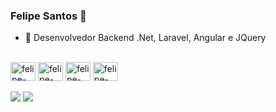 ### Felipe Santos 👋

- 🔭 Desenvolvedor Backend .Net, Laravel, Angular e JQuery

<!-- <div align="center">
 <a href="https://github.com/felipesantos22">
  <img height="150em" src="https://github-readme-stats.vercel.app/api?username=felipesantos22&show_icons=true&theme=dark&include_all_commits=true&count_private=true"/>
  <img height="150em" src="https://github-readme-stats.vercel.app/api/top-langs/?username=felipesantos22&layout=compact&langs_count=7&theme=dark"/>
</div> -->

<div style="display: inline_block"><br>   
  <img align="center" alt="felipe-CSS" height="30" width="40" src="https://cdn.jsdelivr.net/gh/devicons/devicon@latest/icons/dotnetcore/dotnetcore-original.svg">
  <img align="center" alt="felipe-CSS" height="30" width="40" img src="https://cdn.jsdelivr.net/gh/devicons/devicon@latest/icons/laravel/laravel-original.svg" > 
  <img align="center" alt="felipe-Js" height="30" width="40" src="https://cdn.jsdelivr.net/gh/devicons/devicon@latest/icons/angular/angular-original.svg">     
  <!--<img align="center" alt="felipe-Js" height="30" width="40" src="https://cdn.jsdelivr.net/gh/devicons/devicon@latest/icons/react/react-original-wordmark.svg">-->
  <!--<img align="center" alt="felipe-CSS" height="30" width="40" src="https://cdn.jsdelivr.net/gh/devicons/devicon@latest/icons/microsoftsqlserver/microsoftsqlserver-original.svg">-->  
  <img align="center" alt="felipe-Js" height="30" width="40" src="https://cdn.jsdelivr.net/gh/devicons/devicon@latest/icons/jquery/jquery-original-wordmark.svg">

</div>   
<div>  
  <br>  
 <!--<a href="https://instagram.com/felipevsantos90" target="_blank"><img src="https://img.shields.io/badge/-Instagram-%23E4405F?style=for-the-badge&logo=instagram&logoColor=white" target="_blank"></a> -->
  <a href = "mailto:felipevs2018@gmail.com"><img src="https://img.shields.io/badge/-Gmail-%23333?style=for-the-badge&logo=gmail&logoColor=white" target="_blank"></a>
  <a href="https://www.linkedin.com/in/felipe-santos90" target="_blank"><img src="https://img.shields.io/badge/-LinkedIn-%230077B5?style=for-the-badge&logo=linkedin&logoColor=white" target="_blank"></a> 
 
  <!--![Snake animation](https://github.com/felipesantos22/felipesantos22/blob/output/github-contribution-grid-snake.svg)-->
 
</div>

